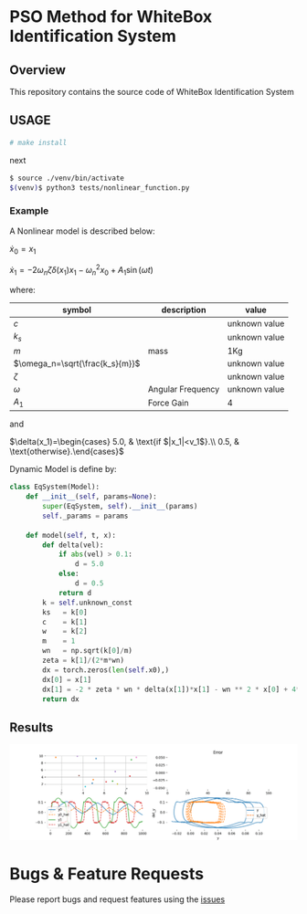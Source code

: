 # PSO Method for WhiteBox Identification System

## Overview
This repository contains the source code of WhiteBox Identification System


## USAGE

```bash
# make install 
```
next 

```bash
$ source ./venv/bin/activate
$(venv)$ python3 tests/nonlinear_function.py
```

### Example
A Nonlinear model is described below:

$`\dot{x}_0 = x_1`$

$`\dot{x}_1 = -2 \omega_n \zeta \delta(x_1)x_1 - \omega_n^2 x_0 + A_1\sin(\omega t)`$

where: 

|symbol| description| value|
|---|---|---|
|$`c`$ ||unknown value|
|$`k_s`$| |unknown value|
|$`m`$ |mass|1Kg|
|$`\omega_n=\sqrt{\frac{k_s}{m}}`$ ||unknown value|
|$`\zeta`$||unknown value|
|$`\omega`$ |Angular Frequency|unknown value|
|$`A_1`$ | Force Gain|4|

and


$`\delta(x_1)=\begin{cases}  5.0, & \text{if $|x_1|<v_1$}.\\   0.5, & \text{otherwise}.\end{cases}`$

Dynamic Model is define by:

```python
class EqSystem(Model):
    def __init__(self, params=None):
        super(EqSystem, self).__init__(params)
        self._params = params

    def model(self, t, x):
        def delta(vel):
            if abs(vel) > 0.1:
                d = 5.0
            else:
                d = 0.5
            return d
        k = self.unknown_const
        ks   = k[0]
        c    = k[1]
        w    = k[2]
        m    = 1
        wn   = np.sqrt(k[0]/m)
        zeta = k[1]/(2*m*wn)
        dx = torch.zeros(len(self.x0),)
        dx[0] = x[1]
        dx[1] = -2 * zeta * wn * delta(x[1])*x[1] - wn ** 2 * x[0] + 4*np.sin(2*np.pi*k[2]*t)
        return dx
```

## Results

![](images/optimization.gif)

# Bugs & Feature Requests
Please report bugs and request features using the [issues](https://gitlab.com/limajj_articles/core/wbident/-/issues)
